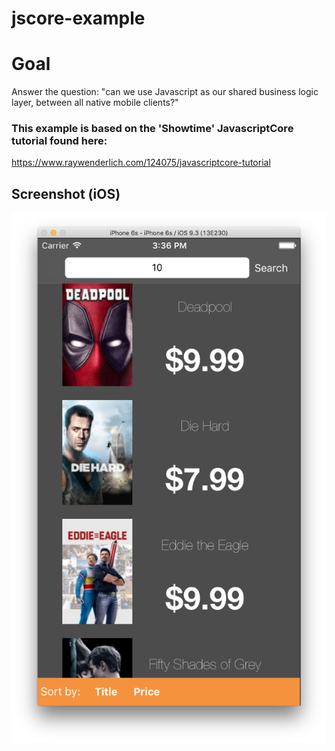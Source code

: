 # jscore-example

# Goal 
Answer the question: "can we use Javascript as our shared business logic layer, between all native mobile clients?" 

### This example is based on the 'Showtime' JavascriptCore tutorial found here: 
https://www.raywenderlich.com/124075/javascriptcore-tutorial

## Screenshot (iOS)
![alt tag](https://github.com/UIGuigo/jscore-example/blob/master/Screen%20Shot%202016-07-20%20at%203.36.35%20PM.png)
